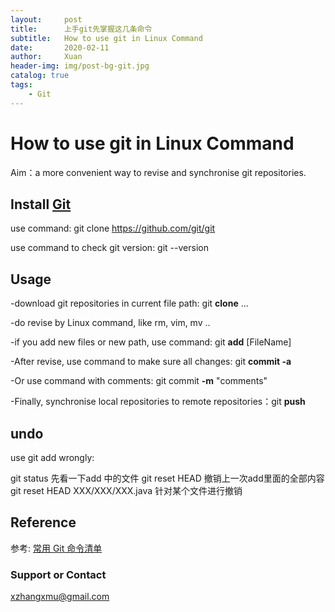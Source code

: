 ```yaml
---
layout:     post
title:      上手git先掌握这几条命令
subtitle:   How to use git in Linux Command
date:       2020-02-11
author:     Xuan
header-img: img/post-bg-git.jpg
catalog: true
tags:
    - Git
---
```



# How to use git in Linux Command

Aim：a more convenient way to revise and synchronise git repositories.

## Install [Git](https://git-scm.com/)

use command: git clone https://github.com/git/git

use command to check git version: git --version

## Usage

-download git repositories in current file path: git **clone** ...

-do revise by Linux command, like rm, vim, mv ..

-if you add new files or new path, use command: git **add** [FileName]

-After revise, use command to make sure all changes: git **commit -a** 

-Or use command with comments: git commit **-m** "comments"

-Finally, synchronise local repositories to remote repositories：git **push**

## undo

use git add wrongly:

git status 先看一下add 中的文件
git reset HEAD 撤销上一次add里面的全部内容
git reset HEAD XXX/XXX/XXX.java 针对某个文件进行撤销

## Reference

参考: [常用 Git 命令清单](https://www.ruanyifeng.com/blog/2015/12/git-cheat-sheet.html)

### Support or Contact

xzhangxmu@gmail.com